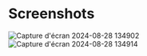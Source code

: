 # Screenshots
![Capture d'écran 2024-08-28 134902](https://github.com/user-attachments/assets/c9067749-6de5-48aa-8129-c2eb2e668adf)
![Capture d'écran 2024-08-28 134914](https://github.com/user-attachments/assets/0b8672e8-e0d0-4b5d-a11a-61593f246b8e)
